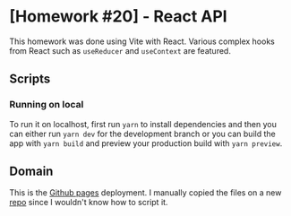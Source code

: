 # [Homework #20] - React API

This homework was done using Vite with React. Various complex hooks from React such as `useReducer` and `useContext` are featured.

## Scripts

### Running on local

To run it on localhost, first run `yarn` to install dependencies and then you can either run `yarn dev` for the development branch or you can build the app with `yarn build` and preview your production build with `yarn preview`.

## Domain

This is the [Github pages](https://solvd-jmonasterio.github.io/react-laba-international-1-jmon-20-react-hooks/) deployment. I manually copied the files on a new [repo](https://github.com/solvd-jmonasterio/react-laba-international-1-jmon-20-react-hooks/) since I wouldn't know how to script it.
